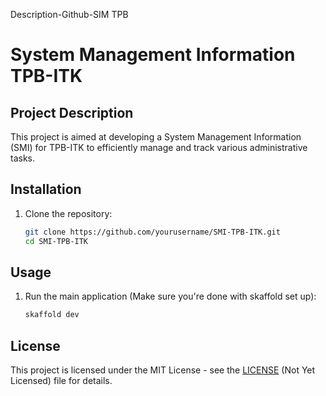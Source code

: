 Description-Github-SIM TPB

# System Management Information TPB-ITK

## Project Description

This project is aimed at developing a System Management Information (SMI) for TPB-ITK to efficiently manage and track various administrative tasks.

## Installation

1. Clone the repository:
    ```sh
    git clone https://github.com/yourusername/SMI-TPB-ITK.git
    cd SMI-TPB-ITK
    ```

## Usage

1. Run the main application (Make sure you're done with skaffold set up):
    ```sh
    skaffold dev
    ```

## License

This project is licensed under the MIT License - see the [LICENSE](LICENSE) (Not Yet Licensed) file for details.
